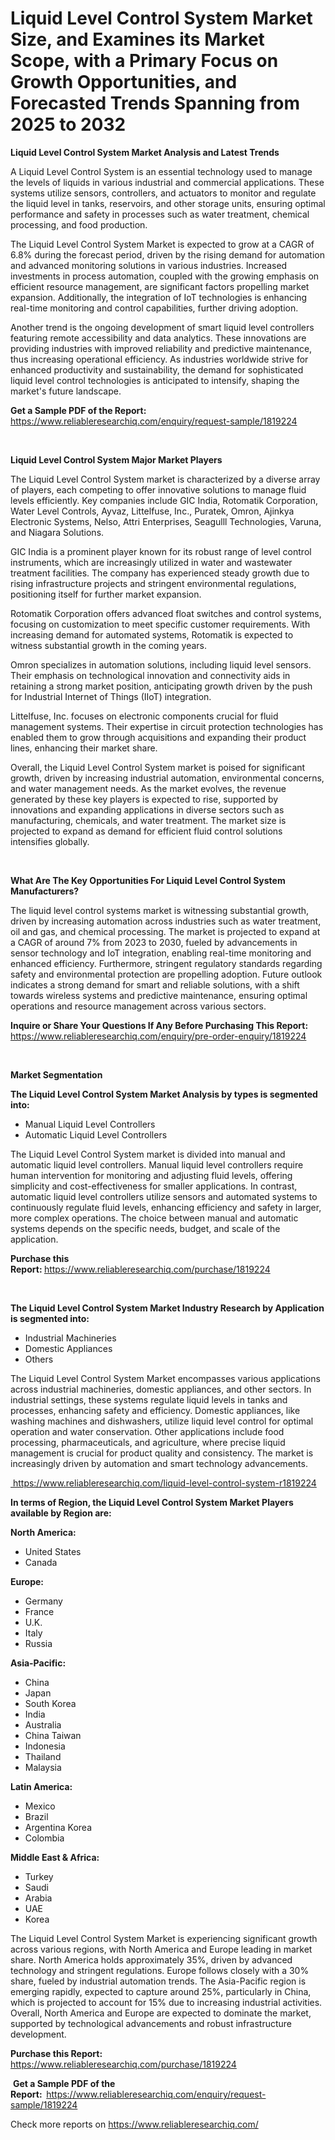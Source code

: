 <p><h1>Liquid Level Control System Market Size, and Examines its Market Scope, with a Primary Focus on Growth Opportunities, and Forecasted Trends Spanning from 2025 to 2032</h1></p><p><strong>Liquid Level Control System Market Analysis and Latest Trends</strong></p>
<p><p>A Liquid Level Control System is an essential technology used to manage the levels of liquids in various industrial and commercial applications. These systems utilize sensors, controllers, and actuators to monitor and regulate the liquid level in tanks, reservoirs, and other storage units, ensuring optimal performance and safety in processes such as water treatment, chemical processing, and food production.</p><p>The Liquid Level Control System Market is expected to grow at a CAGR of 6.8% during the forecast period, driven by the rising demand for automation and advanced monitoring solutions in various industries. Increased investments in process automation, coupled with the growing emphasis on efficient resource management, are significant factors propelling market expansion. Additionally, the integration of IoT technologies is enhancing real-time monitoring and control capabilities, further driving adoption. </p><p>Another trend is the ongoing development of smart liquid level controllers featuring remote accessibility and data analytics. These innovations are providing industries with improved reliability and predictive maintenance, thus increasing operational efficiency. As industries worldwide strive for enhanced productivity and sustainability, the demand for sophisticated liquid level control technologies is anticipated to intensify, shaping the market's future landscape.</p></p>
<p><strong>Get a Sample PDF of the Report:&nbsp;</strong> <a href="https://www.reliableresearchiq.com/enquiry/request-sample/1819224?utm_campaign=2456&utm_medium=2&utm_source=Github&utm_content=ia&utm_term=09032025&utm_id=liquid-level-control-system">https://www.reliableresearchiq.com/enquiry/request-sample/1819224</a></p>
<p>&nbsp;</p>
<p><strong>Liquid Level Control System Major Market Players</strong></p>
<p><p>The Liquid Level Control System market is characterized by a diverse array of players, each competing to offer innovative solutions to manage fluid levels efficiently. Key companies include GIC India, Rotomatik Corporation, Water Level Controls, Ayvaz, Littelfuse, Inc., Puratek, Omron, Ajinkya Electronic Systems, Nelso, Attri Enterprises, Seagulll Technologies, Varuna, and Niagara Solutions.</p><p>GIC India is a prominent player known for its robust range of level control instruments, which are increasingly utilized in water and wastewater treatment facilities. The company has experienced steady growth due to rising infrastructure projects and stringent environmental regulations, positioning itself for further market expansion.</p><p>Rotomatik Corporation offers advanced float switches and control systems, focusing on customization to meet specific customer requirements. With increasing demand for automated systems, Rotomatik is expected to witness substantial growth in the coming years.</p><p>Omron specializes in automation solutions, including liquid level sensors. Their emphasis on technological innovation and connectivity aids in retaining a strong market position, anticipating growth driven by the push for Industrial Internet of Things (IIoT) integration.</p><p>Littelfuse, Inc. focuses on electronic components crucial for fluid management systems. Their expertise in circuit protection technologies has enabled them to grow through acquisitions and expanding their product lines, enhancing their market share.</p><p>Overall, the Liquid Level Control System market is poised for significant growth, driven by increasing industrial automation, environmental concerns, and water management needs. As the market evolves, the revenue generated by these key players is expected to rise, supported by innovations and expanding applications in diverse sectors such as manufacturing, chemicals, and water treatment. The market size is projected to expand as demand for efficient fluid control solutions intensifies globally.</p></p>
<p>&nbsp;</p>
<p><strong>What Are The Key Opportunities For Liquid Level Control System Manufacturers?</strong></p>
<p><p>The liquid level control systems market is witnessing substantial growth, driven by increasing automation across industries such as water treatment, oil and gas, and chemical processing. The market is projected to expand at a CAGR of around 7% from 2023 to 2030, fueled by advancements in sensor technology and IoT integration, enabling real-time monitoring and enhanced efficiency. Furthermore, stringent regulatory standards regarding safety and environmental protection are propelling adoption. Future outlook indicates a strong demand for smart and reliable solutions, with a shift towards wireless systems and predictive maintenance, ensuring optimal operations and resource management across various sectors.</p></p>
<p><strong>Inquire or Share Your Questions If Any Before Purchasing This Report:</strong> <a href="https://www.reliableresearchiq.com/enquiry/pre-order-enquiry/1819224?utm_campaign=2456&utm_medium=2&utm_source=Github&utm_content=ia&utm_term=09032025&utm_id=liquid-level-control-system">https://www.reliableresearchiq.com/enquiry/pre-order-enquiry/1819224</a></p>
<p>&nbsp;</p>
<p><strong>Market Segmentation</strong></p>
<p><strong>The Liquid Level Control System Market Analysis by types is segmented into:</strong></p>
<p><ul><li>Manual Liquid Level Controllers</li><li>Automatic Liquid Level Controllers</li></ul></p>
<p><p>The Liquid Level Control System market is divided into manual and automatic liquid level controllers. Manual liquid level controllers require human intervention for monitoring and adjusting fluid levels, offering simplicity and cost-effectiveness for smaller applications. In contrast, automatic liquid level controllers utilize sensors and automated systems to continuously regulate fluid levels, enhancing efficiency and safety in larger, more complex operations. The choice between manual and automatic systems depends on the specific needs, budget, and scale of the application.</p></p>
<p><strong>Purchase this Report:&nbsp;</strong><a href="https://www.reliableresearchiq.com/purchase/1819224?utm_campaign=2456&utm_medium=2&utm_source=Github&utm_content=ia&utm_term=09032025&utm_id=liquid-level-control-system">https://www.reliableresearchiq.com/purchase/1819224</a></p>
<p>&nbsp;</p>
<p><strong>The Liquid Level Control System Market Industry Research by Application is segmented into:</strong></p>
<p><ul><li>Industrial Machineries</li><li>Domestic Appliances</li><li>Others</li></ul></p>
<p><p>The Liquid Level Control System Market encompasses various applications across industrial machineries, domestic appliances, and other sectors. In industrial settings, these systems regulate liquid levels in tanks and processes, enhancing safety and efficiency. Domestic appliances, like washing machines and dishwashers, utilize liquid level control for optimal operation and water conservation. Other applications include food processing, pharmaceuticals, and agriculture, where precise liquid management is crucial for product quality and consistency. The market is increasingly driven by automation and smart technology advancements.</p></p>
<p><a href="https://www.reliableresearchiq.com/liquid-level-control-system-r1819224?utm_campaign=2456&utm_medium=2&utm_source=Github&utm_content=ia&utm_term=09032025&utm_id=liquid-level-control-system">&nbsp;https://www.reliableresearchiq.com/liquid-level-control-system-r1819224</a></p>
<p><strong>In terms of Region, the Liquid Level Control System Market Players available by Region are:</strong></p>
<p>
    <p> <strong> North America: </strong>
        <ul>
            <li>United States</li>
            <li>Canada</li>
        </ul>
        </p> 
    <p> <strong> Europe: </strong>
        <ul>
            <li>Germany</li>
            <li>France</li>
            <li>U.K.</li>
            <li>Italy</li>
            <li>Russia</li>
        </ul>
        </p> 
    <p> <strong> Asia-Pacific: </strong>
        <ul>
            <li>China</li>
            <li>Japan</li>
            <li>South Korea</li>
            <li>India</li>
            <li>Australia</li>
            <li>China Taiwan</li>
            <li>Indonesia</li>
            <li>Thailand</li>
            <li>Malaysia</li>
        </ul>
        </p> 
    <p> <strong> Latin America: </strong>
        <ul>
            <li>Mexico</li>
            <li>Brazil</li>
            <li>Argentina Korea</li>
            <li>Colombia</li>
        </ul>
        </p> 
    <p> <strong> Middle East & Africa: </strong>
        <ul>
            <li>Turkey</li>
            <li>Saudi</li>
            <li>Arabia</li>
            <li>UAE</li>
            <li>Korea</li>
        </ul>
    </p>
    </p>
<p><p>The Liquid Level Control System Market is experiencing significant growth across various regions, with North America and Europe leading in market share. North America holds approximately 35%, driven by advanced technology and stringent regulations. Europe follows closely with a 30% share, fueled by industrial automation trends. The Asia-Pacific region is emerging rapidly, expected to capture around 25%, particularly in China, which is projected to account for 15% due to increasing industrial activities. Overall, North America and Europe are expected to dominate the market, supported by technological advancements and robust infrastructure development.</p></p>
<p><strong>Purchase this Report: </strong><a href="https://www.reliableresearchiq.com/purchase/1819224?utm_campaign=2456&utm_medium=2&utm_source=Github&utm_content=ia&utm_term=09032025&utm_id=liquid-level-control-system">https://www.reliableresearchiq.com/purchase/1819224</a></p>
<p>&nbsp;<strong>Get a Sample PDF of the Report:&nbsp;&nbsp;</strong><a href="https://www.reliableresearchiq.com/enquiry/request-sample/1819224?utm_campaign=2456&utm_medium=2&utm_source=Github&utm_content=ia&utm_term=09032025&utm_id=liquid-level-control-system">https://www.reliableresearchiq.com/enquiry/request-sample/1819224</a></p>
<p><strong></strong></p>
<p>Check more reports on <a href="https://www.reliableresearchiq.com/?utm_campaign=2456&utm_medium=2&utm_source=Github&utm_content=ia&utm_term=09032025&utm_id=liquid-level-control-system">https://www.reliableresearchiq.com/</a></p>